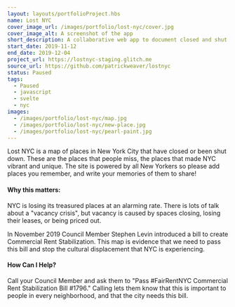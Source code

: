 ```yaml
---
layout: layouts/portfolioProject.hbs
name: Lost NYC
cover_image_url: /images/portfolio/lost-nyc/cover.jpg
cover_image_alt: A screenshot of the app
short_description: A collaborative web app to document closed and shut down small businesses in NYC.
start_date: 2019-11-12
end_date: 2019-12-04
project_url: https://lostnyc-staging.glitch.me
source_url: https://github.com/patrickweaver/lostnyc
status: Paused
tags:
  - Paused
  - javascript
  - svelte
  - nyc
images:
  - /images/portfolio/lost-nyc/map.jpg
  - /images/portfolio/lost-nyc/new-place.jpg
  - /images/portfolio/lost-nyc/pearl-paint.jpg
---
```


Lost NYC is a map of places in New York City that have closed or been shut down. These are the places that people miss, the places that made NYC vibrant and unique. The site is powered by all New Yorkers so please add places you remember, and write your memories of them to share!

#### Why this matters:

NYC is losing its treasured places at an alarming rate. There is lots of talk about a "vacancy crisis", but vacancy is caused by spaces closing, losing their leases, or being priced out.

In November 2019 Council Member Stephen Levin introduced a bill to create Commercial Rent Stabilization. This map is evidence that we need to pass this bill and stop the cultural displacement that NYC is experiencing.

#### How Can I Help?

Call your Council Member and ask them to "Pass #FairRentNYC Commercial Rent Stabilization Bill #1796." Calling lets them know that this is important to people in every neighborhood, and that the city needs this bill.
